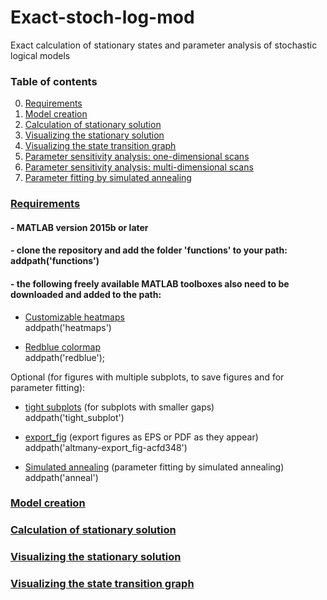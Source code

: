 # Exact-stoch-log-mod
Exact calculation of stationary states and parameter analysis of stochastic logical models

### Table of contents
0. [Requirements](#markdown-header-0-toc)
1. [Model creation](#toc-model_creation)
2. [Calculation of stationary solution](#toc-calc-stat-sol)
3. [Visualizing the stationary solution](#toc-vis-stat-sol)
4. [Visualizing the state transition graph](#toc-vis-stg)
5. [Parameter sensitivity analysis: one-dimensional scans](#param-sens-1dim)
6. [Parameter sensitivity analysis: multi-dimensional scans](#param-sens-multidim)
7. [Parameter fitting by simulated annealing](#param-fitting)

### [Requirements](#markdown-header-0-toc)

#### - MATLAB version 2015b or later

#### - clone the repository and add the folder 'functions' to your path: addpath('functions')

#### - the following freely available MATLAB toolboxes also need to be downloaded and added to the path:

- [Customizable heatmaps](https://mathworks.com/matlabcentral/fileexchange/24253-customizable-heat-maps)  
addpath('heatmaps')

- [Redblue colormap](https://mathworks.com/matlabcentral/fileexchange/25536-red-blue-colormap)  
addpath('redblue');

Optional (for figures with multiple subplots, to save figures and for parameter fitting):  
- [tight subplots](https://mathworks.com/matlabcentral/fileexchange/27991-tight_subplot-nh-nw-gap-marg_h-marg_w) (for subplots with smaller gaps)  
addpath('tight_subplot') 

- [export_fig](https://mathworks.com/matlabcentral/fileexchange/23629-export_fig) (export figures as EPS or PDF as they appear)  
addpath('altmany-export_fig-acfd348') 

- [Simulated annealing](https://mathworks.com/matlabcentral/fileexchange/10548-general-simulated-annealing-algorithm) (parameter fitting by simulated annealing)  
addpath('anneal') 


### [Model creation](#toc-model_creation)

### [Calculation of stationary solution](#toc-calc-stat-sol)

### [Visualizing the stationary solution](#toc-vis-stat-sol)

### [Visualizing the state transition graph](#toc-vis-stg)